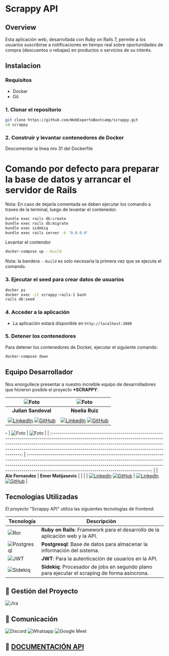 # Scrappy API

## **Overview**

Esta aplicación web, desarrollada con Ruby on Rails 7, permite a los usuarios suscribirse a notificaciones en tiempo real sobre oportunidades de compra (descuentos o rebajas) en productos o servicios de su interés.

## **Instalacion**

### Requisitos

- Docker
- Git

### 1. Clonar el repositorio

```bash
git clone https://github.com/WebExpertoBootcamp/scrappy.git
cd scrappy
```

### 2. Construir y levantar contenedores de Docker

Descomentar la linea nro 31 del Dockerfile

# Comando por defecto para preparar la base de datos y arrancar el servidor de Rails

Nota: En caso de dejarla comentada se deben ejecutar los comando a traves de la terminal, luego de levantar el contenedor.

```bash
bundle exec rails db:create
bundle exec rails db:migrate
bundle exec sidekiq
bundle exec rails server -b '0.0.0.0'
```

Levantar el contendor

```bash
docker-compose up --build
```

Nota: la bandera `--build` es solo necesaria la primera vez que se ejecuta el comando.

### 3. Ejecutar el seed para crear datos de usuarios

```bash
docker ps
docker exec -it scrappy-rails-1 bash
rails db:seed
```

### 4. Acceder a la aplicación

- La aplicación estará disponible en `http://localhost:3000`

### 5. Detener los contenedores

Para detener los contenedores de Docker, ejecutar el siguiente comando:

```bash
docker-compose down
```

## Equipo Desarrollador

Nos enorgullece presentar a nuestro increíble equipo de desarrolladores que hicieron posible el proyecto **\*SCRAPPY**:

|                                                                                                                                  ![Foto](https://github.com/juliansandoval25.png)                                                                                                                                  |                                                                                                                           ![Foto](https://github.com/Noelia-Ruiz.png)                                                                                                                           |
| :----------------------------------------------------------------------------------------------------------------------------------------------------------------------------------------------------------------------------------------------------------------------------------------------------------------: | :---------------------------------------------------------------------------------------------------------------------------------------------------------------------------------------------------------------------------------------------------------------------------------------------: |
|                                                                                                                                                **Julian Sandoval**                                                                                                                                                 |                                                                                                                                         **Noelia Ruiz**                                                                                                                                         |
|                                                                                                                                                                                                                                                                                                                    |
| [![LinkedIn](https://img.shields.io/badge/LinkedIn-0077B5?style=for-the-badge&logo=linkedin&logoColor=white)](https://www.linkedin.com/in/julian-sandoval-874746185/) [![GitHub](https://img.shields.io/badge/GitHub-181717?style=for-the-badge&logo=github&logoColor=white)](https://github.com/JulianSandoval25) | [![LinkedIn](https://img.shields.io/badge/LinkedIn-0077B5?style=for-the-badge&logo=linkedin&logoColor=white)](https://www.linkedin.com/in/alefernandez88/) [![GitHub](https://img.shields.io/badge/GitHub-181717?style=for-the-badge&logo=github&logoColor=white)](https://github.com/usuario6) |

**-**
| ![Foto](https://github.com/alefernandez88.png) | ![Foto](https://github.com/Matijasevic-Emer.png) |
| :---------------------------------------------------------------------------------------------------------------------------------------------------------------------------------------------------------------------------------------------------------------------------------------------------------: | :-------------------------------------------------------------------------------------------------------------------------------------------------------------------------------------------------------------------------------------------------------------------------------------------------------: |
| **Ale Fernandez** | **Emer Matijasevic** |
| |
| [![LinkedIn](https://img.shields.io/badge/LinkedIn-0077B5?style=for-the-badge&logo=linkedin&logoColor=white)](https://www.linkedin.com/in/alefernandez88/) [![GitHub](https://img.shields.io/badge/GitHub-181717?style=for-the-badge&logo=github&logoColor=white)](https://github.com/alefernandez88) | [![LinkedIn](https://img.shields.io/badge/LinkedIn-0077B5?style=for-the-badge&logo=linkedin&logoColor=white)](https://www.linkedin.com/in/emerson-matijasevic/) [![GitHub](https://img.shields.io/badge/GitHub-181717?style=for-the-badge&logo=github&logoColor=white)](https://github.com/Matijasevic-Emer) |

## Tecnologías Utilizadas

El proyecto "Scrappy API" utiliza las siguientes tecnologías de frontend:

| Tecnología                                                                                               | Descripción                                                                                    |
| -------------------------------------------------------------------------------------------------------- | ---------------------------------------------------------------------------------------------- |
| ![Ror](https://img.shields.io/badge/Ruby_on_Rails-D30001?style=flat&logo=ruby-on-rails&logoColor=white)  | **Ruby on Rails**: Framework para el desarrollo de la aplicación web y la API.                 |
| ![Postgresql](https://img.shields.io/badge/PostgreSQL-4169E1?style=flat&logo=postgresql&logoColor=white) | **Postgresql**: Base de datos para almacenar la información del sistema.                       |
| ![JWT](https://img.shields.io/gem/v/jwt?label=JWT)                                                       | **JWT**: Para la autenticación de usuarios en la API.                                          |
| ![Sidekiq](https://img.shields.io/gem/v/sentry-sidekiq?label=sentry-sidekiq)                             | **Sidekiq**: Procesador de jobs en segundo plano para ejecutar el scraping de forma asíncrona. |

## 🚀 Gestión del Proyecto

![Jira](https://shields.io/badge/simple__diarizer-Trello-blue?logo=Trello&style=flat)

## 🚀 Comunicación

![Discord](https://img.shields.io/badge/Discord%20-%20pr?style=for-the-badge&logo=discord&logoColor=%23ffffff&labelColor=%235865F2&color=%235865F2)
![Whatsapp](https://img.shields.io/badge/Whatsapp%20-%20pr?style=for-the-badge&logo=whatsapp&logoColor=%23ffffff&labelColor=%2325D366&color=%2325D366)
![Google Meet](https://img.shields.io/badge/Google%20meet%20-%20pr?style=for-the-badge&logo=googlemeet&logoColor=%23ffffff&labelColor=%2300897B&color=%2300897B)

## 🚀 [DOCUMENTACIÓN API](https://documenter.getpostman.com/view/20417750/2sAY52cKBX)

